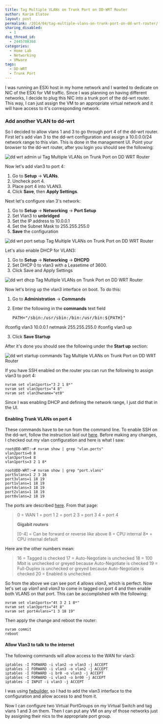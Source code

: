 ```yaml
---
title: Tag Multiple VLANs on Trunk Port on DD-WRT Router
author: Karim Elatov
layout: post
permalink: /2014/04/tag-multiple-vlans-on-trunk-port-on-dd-wrt-router/
sharing_disabled:
  - 1
dsq_thread_id:
  - 2445708368
categories:
  - Home Lab
  - Networking
  - VMware
tags:
  - DD-WRT
  - Trunk Port
---
```

I was running an ESXi host in my home network and I wanted to dedicate on NIC of the ESXi for VM traffic. Since I was planning on having different networks, I decide to plug this NIC into a trunk port of the dd-wrt router. This way, I can just assign the VM to an appropriate virtual network and it will have access to it's corresponding network.

### Add another VLAN to dd-wrt

So I decided to allow vlans 1 and 3 to go through port 4 of the dd-wrt router. First let's add vlan 3 to the dd-wrt configuration and assign a 10.0.0.0/24 network range to this vlan. This is done in the management UI. Point your browser to the dd-wrt router, after you login you should see the following:

![dd wrt admin ui Tag Multiple VLANs on Trunk Port on DD WRT Router](http://assets.virtuallyhyper.com/2014-03-dd-wrt-admin-ui.png)

Now let's add vlan3 to port 4:

1.  Go to **Setup** -> **VLANs**.
2.  Uncheck port 4.
3.  Place port 4 into VLAN3.
4.  Click **Save**, then **Apply Settings**.

Next let's configure vlan 3's network:

1.  Go to **Setup** -> **Networking** -> **Port Setup**
2.  Set Vlan3 to **unbridged**
3.  Set the IP address to 10.0.0.1
4.  Set the Subnet Mask to 255.255.255.0
5.  **Save** the configuration

![dd wrt port setup Tag Multiple VLANs on Trunk Port on DD WRT Router](http://assets.virtuallyhyper.com/2014-03-dd-wrt-port-setup.png)

Let's also enable DHCP for VLAN3:

1.  Go to **Setup** -> **Networking** -> **DHCPD**
2.  Set DHCP 0 to vlan3 with a Leasetime of 3600.
3.  Click Save and Apply Settings

![dd wrt dhcp Tag Multiple VLANs on Trunk Port on DD WRT Router](http://assets.virtuallyhyper.com/2014-03-dd-wrt-dhcp.png)

Now let's bring up the vlan3 interface on boot. To do this:

1.  Go to **Administration** -> **Commands**
2.  Enter the following in the **commands** text field

    <pre class="brush: /bin/ash; notranslate">PATH="/sbin:/usr/sbin:/bin:/usr/bin:${PATH}"
ifconfig vlan3 10.0.0.1 netmask 255.255.255.0
ifconfig vlan3 up


3.  Click **Save Startup**

After it's done you should see the following under the **Start up** section:

![dd wrt startup commands Tag Multiple VLANs on Trunk Port on DD WRT Router](http://assets.virtuallyhyper.com/2014-03-dd-wrt-startup-commands.png)

If you have SSH enabled on the router you can run the following to assign vlan3 to port 4:

    nvram set vlan1ports="3 2 1 8*"
    nvram set vlan3ports="4 8"
    nvram set vlan3hwname="et0"


Since I was enabling DHCP and defining the network range, I just did that in the UI.

#### Enabling Trunk VLANs on port 4

These commands have to be run from the command line. To enable SSH on the dd-wrt, follow the instruction laid out [here](/2013/04/use-fwbuilder-to-deploy-an-iptables-firewall-to-a-dd-wrt-router/). Before making any changes, I checked out my vlan configuration and here is what I saw:

    root@DD-WRT:~# nvram show | grep "vlan.ports"
    vlan2ports=0 8
    vlan3ports=4 8
    vlan1ports=3 2 1 8*

    root@DD-WRT:~# nvram show | grep "port.vlans"
    port5vlans=1 2 3 16
    port3vlans=1 18 19
    port1vlans=1 18 19
    port4vlans=3 18 19
    port2vlans=1 18 19
    port0vlans=2 18 19


The ports are described [here](http://www.dd-wrt.com/wiki/index.php/Switched_Ports). From that page:

> 0 = WAN
> 1 = port 1
> 2 = port 2
> 3 = port 3
> 4 = port 4
>
> **Gigabit routers**
>
> [0-4] = Can be forward or reverse like above
> 8 = CPU internal
> 8* = CPU internal default

Here are the other numbers mean:

> 16 = Tagged is checked
> 17 = Auto-Negotiate is unchecked
> 18 = 100 Mbit is unchecked or greyed because Auto-Negotiate is checked
> 19 = Full-Duplex is unchecked or greyed because Auto-Negotiate is checked
> 20 = Enabled is unchecked.

So from the above we can see port 4 allows *vlan3*, which is perfect. Now let's set up *vlan1* and *vlan3* to come in tagged on port 4 and then enable both VLANS on that port. This can be accomplished with the following:

    nvram set vlan1ports="4t 3 2 1 8*"
    nvram set vlan3ports="4t 8"
    nvram set port4vlans="1 3 18 19"


Then apply the change and reboot the router:

    nvram commit
    reboot


#### Allow Vlan3 to talk to the internet

The following commands will allow access to the WAN for vlan3:

    iptables -I FORWARD -i vlan2 -o vlan3 -j ACCEPT
    iptables -I FORWARD -i vlan3 -o vlan2 -j ACCEPT
    iptables -I FORWARD -i br0 -o vlan3 -j ACCEPT
    iptables -I FORWARD -i vlan3 -o br00 -j ACCEPT
    iptables -I INPUT -i vlan3 -j ACCEPT


I was using [fwbuilder](/2013/04/use-fwbuilder-to-deploy-an-iptables-firewall-to-a-dd-wrt-router/), so I had to add the vlan3 interface to the configuration and allow access to and from it.

Now I can configure two Virtual PortGroups on my Virtual Switch and tag vlans 1 and 3 on them. Then I can put any VM on any of those networks just by assigning their nics to the appropriate port group.

